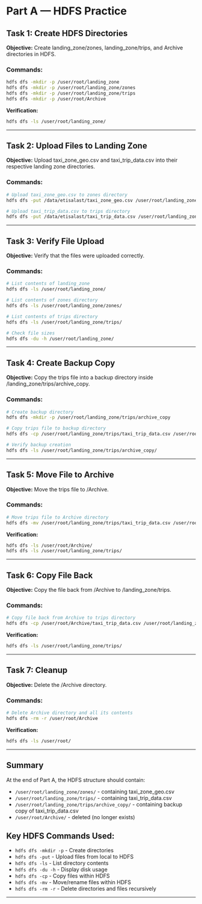 # Part A — HDFS Practice



## Task 1: Create HDFS Directories

**Objective:** Create landing_zone/zones, landing_zone/trips, and Archive directories in HDFS.

### Commands:
```bash
hdfs dfs -mkdir -p /user/root/landing_zone
hdfs dfs -mkdir -p /user/root/landing_zone/zones
hdfs dfs -mkdir -p /user/root/landing_zone/trips
hdfs dfs -mkdir -p /user/root/Archive
```

**Verification:**
```bash
hdfs dfs -ls /user/root/landing_zone/
```

---

## Task 2: Upload Files to Landing Zone

**Objective:** Upload taxi_zone_geo.csv and taxi_trip_data.csv into their respective landing zone directories.

### Commands:
```bash
# Upload taxi_zone_geo.csv to zones directory
hdfs dfs -put /data/etisalast/taxi_zone_geo.csv /user/root/landing_zone/zones/

# Upload taxi_trip_data.csv to trips directory
hdfs dfs -put /data/etisalast/taxi_trip_data.csv /user/root/landing_zone/trips/
```

---

## Task 3: Verify File Upload

**Objective:** Verify that the files were uploaded correctly.

### Commands:
```bash
# List contents of landing_zone
hdfs dfs -ls /user/root/landing_zone/

# List contents of zones directory
hdfs dfs -ls /user/root/landing_zone/zones/

# List contents of trips directory
hdfs dfs -ls /user/root/landing_zone/trips/

# Check file sizes
hdfs dfs -du -h /user/root/landing_zone/
```

---

## Task 4: Create Backup Copy

**Objective:** Copy the trips file into a backup directory inside /landing_zone/trips/archive_copy.

### Commands:
```bash
# Create backup directory
hdfs dfs -mkdir -p /user/root/landing_zone/trips/archive_copy

# Copy trips file to backup directory
hdfs dfs -cp /user/root/landing_zone/trips/taxi_trip_data.csv /user/root/landing_zone/trips/archive_copy/

# Verify backup creation
hdfs dfs -ls /user/root/landing_zone/trips/archive_copy/
```

---

## Task 5: Move File to Archive

**Objective:** Move the trips file to /Archive.

### Commands:
```bash
# Move trips file to Archive directory
hdfs dfs -mv /user/root/landing_zone/trips/taxi_trip_data.csv /user/root/Archive/
```

**Verification:**
```bash
hdfs dfs -ls /user/root/Archive/
hdfs dfs -ls /user/root/landing_zone/trips/
```

---

## Task 6: Copy File Back

**Objective:** Copy the file back from /Archive to /landing_zone/trips.

### Commands:
```bash
# Copy file back from Archive to trips directory
hdfs dfs -cp /user/root/Archive/taxi_trip_data.csv /user/root/landing_zone/trips/
```

**Verification:**
```bash
hdfs dfs -ls /user/root/landing_zone/trips/
```

---

## Task 7: Cleanup

**Objective:** Delete the /Archive directory.

### Commands:
```bash
# Delete Archive directory and all its contents
hdfs dfs -rm -r /user/root/Archive
```

**Verification:**
```bash
hdfs dfs -ls /user/root/
```

---

## Summary

At the end of Part A, the HDFS structure should contain:
- `/user/root/landing_zone/zones/` - containing taxi_zone_geo.csv
- `/user/root/landing_zone/trips/` - containing taxi_trip_data.csv
- `/user/root/landing_zone/trips/archive_copy/` - containing backup copy of taxi_trip_data.csv
- `/user/root/Archive/` - deleted (no longer exists)

## Key HDFS Commands Used:
- `hdfs dfs -mkdir -p` - Create directories
- `hdfs dfs -put` - Upload files from local to HDFS
- `hdfs dfs -ls` - List directory contents
- `hdfs dfs -du -h` - Display disk usage
- `hdfs dfs -cp` - Copy files within HDFS
- `hdfs dfs -mv` - Move/rename files within HDFS
- `hdfs dfs -rm -r` - Delete directories and files recursively

---

